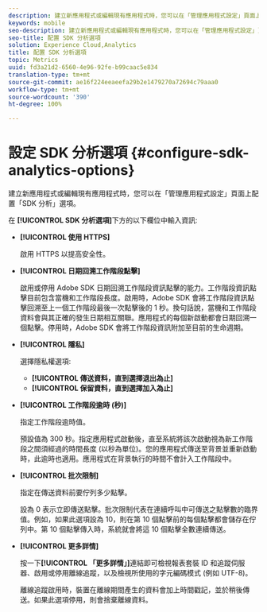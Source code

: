 ```yaml
---
description: 建立新應用程式或編輯現有應用程式時，您可以在「管理應用程式設定」頁面上配置「SDK 分析」選項。
keywords: mobile
seo-description: 建立新應用程式或編輯現有應用程式時，您可以在「管理應用程式設定」頁面上配置「SDK 分析」選項。
seo-title: 配置 SDK 分析選項
solution: Experience Cloud,Analytics
title: 配置 SDK 分析選項
topic: Metrics
uuid: fd3a21d2-6560-4e96-92fe-b99caac5e834
translation-type: tm+mt
source-git-commit: ae16f224eeaeefa29b2e1479270a72694c79aaa0
workflow-type: tm+mt
source-wordcount: '390'
ht-degree: 100%

---
```



# 設定 SDK 分析選項 {#configure-sdk-analytics-options}

建立新應用程式或編輯現有應用程式時，您可以在「管理應用程式設定」頁面上配置「SDK 分析」選項。

在 **[!UICONTROL SDK 分析選項]**&#x200B;下方的以下欄位中輸入資訊:

* **[!UICONTROL 使用 HTTPS]**

   啟用 HTTPS 以提高安全性。

* **[!UICONTROL 日期回溯工作階段點擊]**

   啟用或停用 Adobe SDK 日期回溯工作階段資訊點擊的能力。工作階段資訊點擊目前包含當機和工作階段長度。啟用時，Adobe SDK 會將工作階段資訊點擊回溯至上一個工作階段最後一次點擊後的 1 秒。換句話說，當機和工作階段資料會與其正確的發生日期相互關聯。應用程式的每個新啟動都會日期回溯一個點擊。停用時，Adobe SDK 會將工作階段資訊附加至目前的生命週期。

* **[!UICONTROL 隱私]**

   選擇隱私權選項:

   * **[!UICONTROL 傳送資料，直到選擇退出為止]**
   * **[!UICONTROL 保留資料，直到選擇加入為止]**

* **[!UICONTROL 工作階段逾時 (秒)]**

   指定工作階段逾時值。

   預設值為 300 秒。指定應用程式啟動後，直至系統將該次啟動視為新工作階段之間須經過的時間長度 (以秒為單位)。您的應用程式傳送至背景並重新啟動時，此逾時也適用。應用程式在背景執行的時間不會計入工作階段中。

* **[!UICONTROL 批次限制]**

   指定在傳送資料前要佇列多少點擊。

   設為 0 表示立即傳送點擊。批次限制代表在連續呼叫中可傳送之點擊數的臨界值。例如，如果此選項設為 10，則在第 10 個點擊前的每個點擊都會儲存在佇列中。第 10 個點擊傳入時，系統就會將這 10 個點擊全數連續傳送。

* **[!UICONTROL 更多詳情]**

   按一下&#x200B;**[!UICONTROL 「更多詳情」]**&#x200B;連結即可檢視報表套裝 ID 和追蹤伺服器、啟用或停用離線追蹤，以及檢視所使用的字元編碼模式 (例如 UTF-8)。

   離線追蹤啟用時，裝置在離線期間產生的資料會加上時間戳記，並於稍後傳送。如果此選項停用，則會捨棄離線資料。
